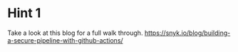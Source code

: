 # Hint 1

Take a look at this blog for a full walk through.
https://snyk.io/blog/building-a-secure-pipeline-with-github-actions/

